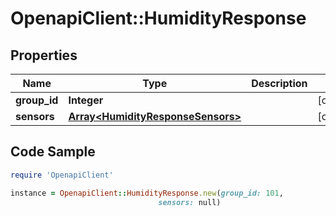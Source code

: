 # OpenapiClient::HumidityResponse

## Properties
Name | Type | Description | Notes
------------ | ------------- | ------------- | -------------
**group_id** | **Integer** |  | [optional] 
**sensors** | [**Array&lt;HumidityResponseSensors&gt;**](HumidityResponseSensors.md) |  | [optional] 

## Code Sample

```ruby
require 'OpenapiClient'

instance = OpenapiClient::HumidityResponse.new(group_id: 101,
                                 sensors: null)
```


